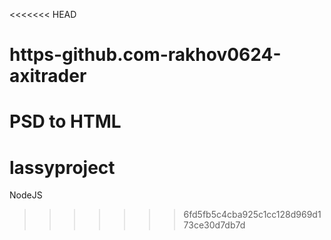 <<<<<<< HEAD
# https-github.com-rakhov0624-axitrader
PSD to HTML
=======
# lassyproject
NodeJS
>>>>>>> 6fd5fb5c4cba925c1cc128d969d173ce30d7db7d
